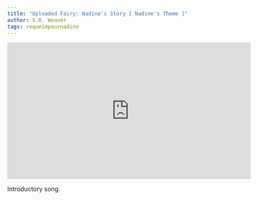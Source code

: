 ```yaml
---
title: "Uploaded Fairy: Nadine's Story [ Nadine's Theme ]"
author: S.R. Weaver
tags: requeimpournadine
---
```

<iframe title="Uploaded Fairy: Nadine's Story [ Nadine's Theme ]" width="560" height="315" src="https://video.ploud.jp/videos/embed/5dadb1d2-6b04-486e-a579-40a80f14920f" frameborder="0" allowfullscreen="" sandbox="allow-same-origin allow-scripts allow-popups"></iframe>

Introductory song.

